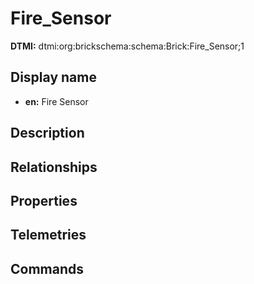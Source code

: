 # Fire_Sensor
**DTMI:** dtmi:org:brickschema:schema:Brick:Fire_Sensor;1
## Display name
- **en:** Fire Sensor
## Description
## Relationships
## Properties
## Telemetries
## Commands
